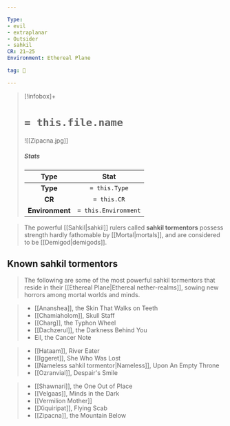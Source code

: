 ```yaml
---

Type:
- evil
- extraplanar
- Outsider
- sahkil
CR: 21–25
Environment: Ethereal Plane

tag: 👹

---
```


> [!infobox]+
> #  `= this.file.name`
> ![[Zipacna.jpg]]
> ##### Stats
> Type | Stat |
> :---:|:---:|
> **Type** | `= this.Type` |
> **CR** | `= this.CR` |
> **Environment** | `= this.Environment` |



> The powerful [[Sahkil|sahkil]] rulers called **sahkil tormentors** possess strength hardly fathomable by [[Mortal|mortals]], and are considered to be [[Demigod|demigods]].


## Known sahkil tormentors

> The following are some of the most powerful sahkil tormentors that reside in their [[Ethereal Plane|Ethereal nether-realms]], sowing new horrors among mortal worlds and minds.















> - [[Ananshea]], the Skin That Walks on Teeth
> - [[Chamiaholom]], Skull Staff
> - [[Charg]], the Typhon Wheel
> - [[Dachzerul]], the Darkness Behind You
> - Eil, the Cancer Note


> - [[Hataam]], River Eater
> - [[Iggeret]], She Who Was Lost
> - [[Nameless sahkil tormentor|Nameless]], Upon An Empty Throne
> - [[Ozranvial]], Despair's Smile


> - [[Shawnari]], the One Out of Place
> - [[Velgaas]], Minds in the Dark
> - [[Vermilion Mother]]
> - [[Xiquiripat]], Flying Scab
> - [[Zipacna]], the Mountain Below














